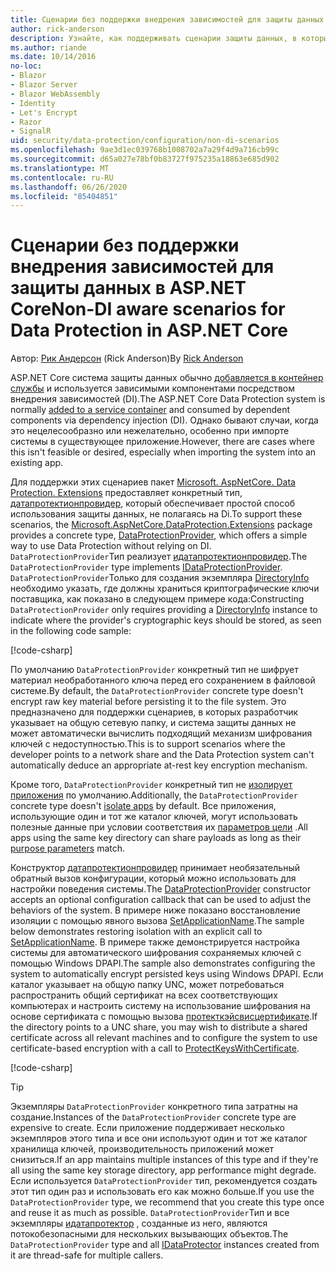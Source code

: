 ```yaml
---
title: Сценарии без поддержки внедрения зависимостей для защиты данных в ASP.NET Core
author: rick-anderson
description: Узнайте, как поддерживать сценарии защиты данных, в которых вы не можете использовать службу, предоставляемую внедрением зависимостей, или не хотите.
ms.author: riande
ms.date: 10/14/2016
no-loc:
- Blazor
- Blazor Server
- Blazor WebAssembly
- Identity
- Let's Encrypt
- Razor
- SignalR
uid: security/data-protection/configuration/non-di-scenarios
ms.openlocfilehash: 9ae3d1ec039768b1008702a7a29f4d9a716cb99c
ms.sourcegitcommit: d65a027e78bf0b83727f975235a18863e685d902
ms.translationtype: MT
ms.contentlocale: ru-RU
ms.lasthandoff: 06/26/2020
ms.locfileid: "85404851"
---
```

# <a name="non-di-aware-scenarios-for-data-protection-in-aspnet-core"></a><span data-ttu-id="661a0-103">Сценарии без поддержки внедрения зависимостей для защиты данных в ASP.NET Core</span><span class="sxs-lookup"><span data-stu-id="661a0-103">Non-DI aware scenarios for Data Protection in ASP.NET Core</span></span>

<span data-ttu-id="661a0-104">Автор: [Рик Андерсон](https://twitter.com/RickAndMSFT) (Rick Anderson)</span><span class="sxs-lookup"><span data-stu-id="661a0-104">By [Rick Anderson](https://twitter.com/RickAndMSFT)</span></span>

<span data-ttu-id="661a0-105">ASP.NET Core система защиты данных обычно [добавляется в контейнер службы](xref:security/data-protection/consumer-apis/overview) и используется зависимыми компонентами посредством внедрения зависимостей (DI).</span><span class="sxs-lookup"><span data-stu-id="661a0-105">The ASP.NET Core Data Protection system is normally [added to a service container](xref:security/data-protection/consumer-apis/overview) and consumed by dependent components via dependency injection (DI).</span></span> <span data-ttu-id="661a0-106">Однако бывают случаи, когда это нецелесообразно или нежелательно, особенно при импорте системы в существующее приложение.</span><span class="sxs-lookup"><span data-stu-id="661a0-106">However, there are cases where this isn't feasible or desired, especially when importing the system into an existing app.</span></span>

<span data-ttu-id="661a0-107">Для поддержки этих сценариев пакет [Microsoft. AspNetCore. Data Protection. Extensions](https://www.nuget.org/packages/Microsoft.AspNetCore.DataProtection.Extensions/) предоставляет конкретный тип, [датапротектионпровидер](/dotnet/api/Microsoft.AspNetCore.DataProtection.DataProtectionProvider), который обеспечивает простой способ использования защиты данных, не полагаясь на Di.</span><span class="sxs-lookup"><span data-stu-id="661a0-107">To support these scenarios, the [Microsoft.AspNetCore.DataProtection.Extensions](https://www.nuget.org/packages/Microsoft.AspNetCore.DataProtection.Extensions/) package provides a concrete type, [DataProtectionProvider](/dotnet/api/Microsoft.AspNetCore.DataProtection.DataProtectionProvider), which offers a simple way to use Data Protection without relying on DI.</span></span> <span data-ttu-id="661a0-108">`DataProtectionProvider`Тип реализует [идатапротектионпровидер](/dotnet/api/microsoft.aspnetcore.dataprotection.idataprotectionprovider).</span><span class="sxs-lookup"><span data-stu-id="661a0-108">The `DataProtectionProvider` type implements [IDataProtectionProvider](/dotnet/api/microsoft.aspnetcore.dataprotection.idataprotectionprovider).</span></span> <span data-ttu-id="661a0-109">`DataProtectionProvider`Только для создания экземпляра [DirectoryInfo](/dotnet/api/system.io.directoryinfo) необходимо указать, где должны храниться криптографические ключи поставщика, как показано в следующем примере кода:</span><span class="sxs-lookup"><span data-stu-id="661a0-109">Constructing `DataProtectionProvider` only requires providing a [DirectoryInfo](/dotnet/api/system.io.directoryinfo) instance to indicate where the provider's cryptographic keys should be stored, as seen in the following code sample:</span></span>

[!code-csharp[](non-di-scenarios/_static/nodisample1.cs)]

<span data-ttu-id="661a0-110">По умолчанию `DataProtectionProvider` конкретный тип не шифрует материал необработанного ключа перед его сохранением в файловой системе.</span><span class="sxs-lookup"><span data-stu-id="661a0-110">By default, the `DataProtectionProvider` concrete type doesn't encrypt raw key material before persisting it to the file system.</span></span> <span data-ttu-id="661a0-111">Это предназначено для поддержки сценариев, в которых разработчик указывает на общую сетевую папку, и система защиты данных не может автоматически вычислить подходящий механизм шифрования ключей с недоступностью.</span><span class="sxs-lookup"><span data-stu-id="661a0-111">This is to support scenarios where the developer points to a network share and the Data Protection system can't automatically deduce an appropriate at-rest key encryption mechanism.</span></span>

<span data-ttu-id="661a0-112">Кроме того, `DataProtectionProvider` конкретный тип не [изолирует приложения](xref:security/data-protection/configuration/overview#per-application-isolation) по умолчанию.</span><span class="sxs-lookup"><span data-stu-id="661a0-112">Additionally, the `DataProtectionProvider` concrete type doesn't [isolate apps](xref:security/data-protection/configuration/overview#per-application-isolation) by default.</span></span> <span data-ttu-id="661a0-113">Все приложения, использующие один и тот же каталог ключей, могут использовать полезные данные при условии соответствия их [параметров цели](xref:security/data-protection/consumer-apis/purpose-strings) .</span><span class="sxs-lookup"><span data-stu-id="661a0-113">All apps using the same key directory can share payloads as long as their [purpose parameters](xref:security/data-protection/consumer-apis/purpose-strings) match.</span></span>

<span data-ttu-id="661a0-114">Конструктор [датапротектионпровидер](/dotnet/api/microsoft.aspnetcore.dataprotection.dataprotectionprovider) принимает необязательный обратный вызов конфигурации, который можно использовать для настройки поведения системы.</span><span class="sxs-lookup"><span data-stu-id="661a0-114">The [DataProtectionProvider](/dotnet/api/microsoft.aspnetcore.dataprotection.dataprotectionprovider) constructor accepts an optional configuration callback that can be used to adjust the behaviors of the system.</span></span> <span data-ttu-id="661a0-115">В примере ниже показано восстановление изоляции с помощью явного вызова [SetApplicationName](/dotnet/api/microsoft.aspnetcore.dataprotection.dataprotectionbuilderextensions.setapplicationname).</span><span class="sxs-lookup"><span data-stu-id="661a0-115">The sample below demonstrates restoring isolation with an explicit call to [SetApplicationName](/dotnet/api/microsoft.aspnetcore.dataprotection.dataprotectionbuilderextensions.setapplicationname).</span></span> <span data-ttu-id="661a0-116">В примере также демонстрируется настройка системы для автоматического шифрования сохраняемых ключей с помощью Windows DPAPI.</span><span class="sxs-lookup"><span data-stu-id="661a0-116">The sample also demonstrates configuring the system to automatically encrypt persisted keys using Windows DPAPI.</span></span> <span data-ttu-id="661a0-117">Если каталог указывает на общую папку UNC, может потребоваться распространить общий сертификат на всех соответствующих компьютерах и настроить систему на использование шифрования на основе сертификата с помощью вызова [протекткэйсвисцертификате](/dotnet/api/microsoft.aspnetcore.dataprotection.dataprotectionbuilderextensions.protectkeyswithcertificate).</span><span class="sxs-lookup"><span data-stu-id="661a0-117">If the directory points to a UNC share, you may wish to distribute a shared certificate across all relevant machines and to configure the system to use certificate-based encryption with a call to [ProtectKeysWithCertificate](/dotnet/api/microsoft.aspnetcore.dataprotection.dataprotectionbuilderextensions.protectkeyswithcertificate).</span></span>

[!code-csharp[](non-di-scenarios/_static/nodisample2.cs)]

> [!TIP]
> <span data-ttu-id="661a0-118">Экземпляры `DataProtectionProvider` конкретного типа затратны на создание.</span><span class="sxs-lookup"><span data-stu-id="661a0-118">Instances of the `DataProtectionProvider` concrete type are expensive to create.</span></span> <span data-ttu-id="661a0-119">Если приложение поддерживает несколько экземпляров этого типа и все они используют один и тот же каталог хранилища ключей, производительность приложений может снизиться.</span><span class="sxs-lookup"><span data-stu-id="661a0-119">If an app maintains multiple instances of this type and if they're all using the same key storage directory, app performance might degrade.</span></span> <span data-ttu-id="661a0-120">Если используется `DataProtectionProvider` тип, рекомендуется создать этот тип один раз и использовать его как можно больше.</span><span class="sxs-lookup"><span data-stu-id="661a0-120">If you use the `DataProtectionProvider` type, we recommend that you create this type once and reuse it as much as possible.</span></span> <span data-ttu-id="661a0-121">`DataProtectionProvider`Тип и все экземпляры [идатапротектор](/dotnet/api/microsoft.aspnetcore.dataprotection.idataprotector) , созданные из него, являются потокобезопасными для нескольких вызывающих объектов.</span><span class="sxs-lookup"><span data-stu-id="661a0-121">The `DataProtectionProvider` type and all [IDataProtector](/dotnet/api/microsoft.aspnetcore.dataprotection.idataprotector) instances created from it are thread-safe for multiple callers.</span></span>
